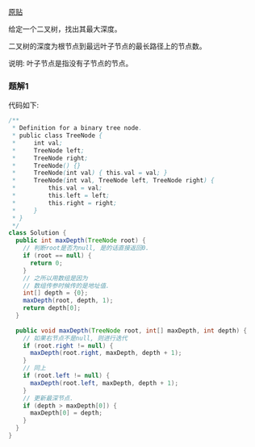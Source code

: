 [原贴](https://leetcode-cn.com/leetbook/read/data-structure-binary-tree/xoh1zg/)

给定一个二叉树，找出其最大深度。

二叉树的深度为根节点到最远叶子节点的最长路径上的节点数。

说明: 叶子节点是指没有子节点的节点。

### 题解1

代码如下:

``` java
/**
 * Definition for a binary tree node.
 * public class TreeNode {
 *     int val;
 *     TreeNode left;
 *     TreeNode right;
 *     TreeNode() {}
 *     TreeNode(int val) { this.val = val; }
 *     TreeNode(int val, TreeNode left, TreeNode right) {
 *         this.val = val;
 *         this.left = left;
 *         this.right = right;
 *     }
 * }
 */
class Solution {
  public int maxDepth(TreeNode root) {
    // 判断root是否为null, 是的话直接返回0.
    if (root == null) {
      return 0;
    }
    // 之所以用数组是因为
    // 数组传参时候传的是地址值.
    int[] depth = {0};
    maxDepth(root, depth, 1);
    return depth[0];
  }
  
  public void maxDepth(TreeNode root, int[] maxDepth, int depth) {
    // 如果右节点不是null, 则进行迭代
    if (root.right != null) {
      maxDepth(root.right, maxDepth, depth + 1);      
    }
    // 同上
    if (root.left != null) {
      maxDepth(root.left, maxDepth, depth + 1);
    }
    // 更新最深节点.
    if (depth > maxDepth[0]) {
      maxDepth[0] = depth;
    }
  }
}
```
